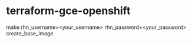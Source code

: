 # terraform-gce-openshift
make rhn_username=<your_username> rhn_password=<your_password> create_base_image
